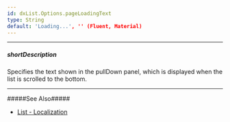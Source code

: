 ```yaml
---
id: dxList.Options.pageLoadingText
type: String
default: 'Loading...', '' (Fluent, Material)
---
```

---
##### shortDescription
Specifies the text shown in the pullDown panel, which is displayed when the list is scrolled to the bottom.

---
#####See Also#####
- [List - Localization](/concepts/05%20UI%20Components/List/50%20Localization.md '/Documentation/Guide/UI_Components/List/Localization/')